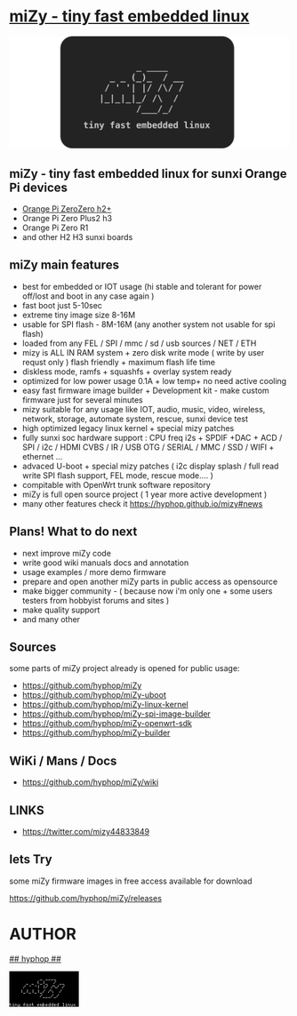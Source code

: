 # [miZy - tiny fast embedded linux](https://hyphop.github.io/mizy/)

![miZy - tiny fast embedded linux](pics/mizy.black.2.svg)


## miZy -  tiny fast embedded linux for sunxi Orange Pi devices

+ [Orange Pi ZeroZero h2+](pages/orange-pi-zero)
+ Orange Pi Zero Plus2 h3
+ Orange Pi Zero R1
+ and other H2 H3 sunxi boards

## miZy main features

+ best for embedded or IOT usage (hi stable and tolerant for power off/lost and boot in any case again )
+ fast boot just 5-10sec
+ extreme tiny image size 8-16M
+ usable for SPI flash - 8M-16M (any another system not usable for spi flash)
+ loaded from any  FEL / SPI / mmc / sd  / usb sources / NET / ETH 
+ mizy is ALL IN RAM system + zero disk write mode ( write by user requst only ) flash friendly + maximum flash life time
+ diskless mode, ramfs + squashfs + overlay system ready 
+ optimized for low power usage 0.1A + low temp+ no need active cooling
+ easy fast firmware image builder + Development kit - make custom firmware just for several minutes
+ mizy suitable for any usage like IOT, audio, music, video, wireless, network, storage, automate  system, rescue, sunxi device test
+ high optimized legacy linux kernel + special mizy patches
+ fully sunxi soc hardware support : CPU freq i2s + SPDIF +DAC + ACD / SPI / i2c / HDMI CVBS / IR / USB OTG / SERIAL / MMC / SSD /  WIFI + ethernet ... 
+ advaced U-boot  + special mizy patches ( i2c display splash /  full read write SPI flash support, FEL mode, rescue mode.... )
+ compitable with OpenWrt trunk software repository
+ miZy is full open source project ( 1 year more active development )
+ many other features check it https://hyphop.github.io/mizy#news

## Plans! What to do next

+ next improve miZy code
+ write good wiki manuals docs and annotation
+ usage examples / more demo firmware  
+ prepare and open another miZy parts in public access as opensource
+ make bigger community - ( because now i'm only one + some users testers from hobbyist forums and sites )
+ make quality support
+ and many other

## Sources

some parts of miZy project already is opened for public usage: 

+ https://github.com/hyphop/miZy
+ https://github.com/hyphop/miZy-uboot
+ https://github.com/hyphop/miZy-linux-kernel
+ https://github.com/hyphop/miZy-spi-image-builder
+ https://github.com/hyphop/miZy-openwrt-sdk
+ https://github.com/hyphop/miZy-builder

## WiKi / Mans / Docs

+ https://github.com/hyphop/miZy/wiki

## LINKS

+ https://twitter.com/mizy44833849

## lets Try 

some miZy firmware images in free access available for download

https://github.com/hyphop/miZy/releases

# AUTHOR

[## hyphop ##](https://hyphop.github.io/)

![miZy](pics/miZy.logo.bw128x64x2.png)
